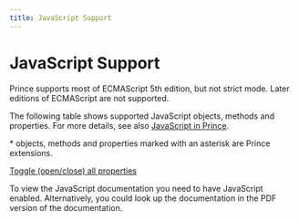 ```yaml
---
title: JavaScript Support
---
```


JavaScript Support
==================

Prince supports most of ECMAScript 5th edition, but not strict mode. Later editions of ECMAScript are not supported.

The following table shows supported JavaScript objects, methods and properties. For more details, see also [JavaScript in Prince](doc-latest/javascript.html#js-prince).

\* objects, methods and properties marked with an asterisk are Prince extensions.

<a href="#" id="toggle-js">Toggle (open/close) all properties</a>

To view the JavaScript documentation you need to have JavaScript enabled. Alternatively, you could look up the documentation in the PDF version of the documentation.

